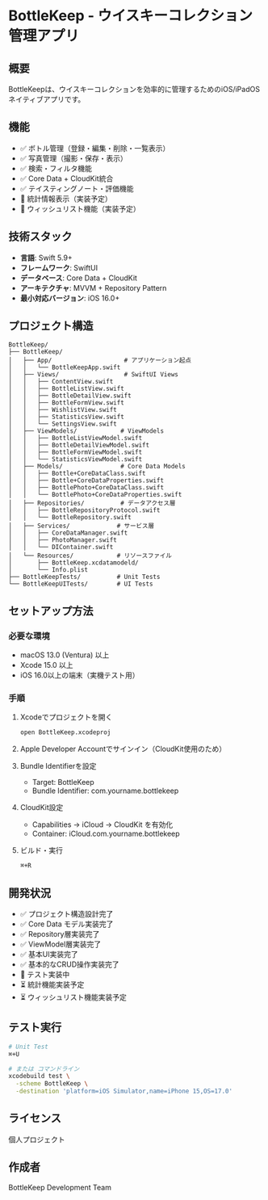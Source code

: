 # BottleKeep - ウイスキーコレクション管理アプリ

## 概要
BottleKeepは、ウイスキーコレクションを効率的に管理するためのiOS/iPadOSネイティブアプリです。

## 機能
- ✅ ボトル管理（登録・編集・削除・一覧表示）
- ✅ 写真管理（撮影・保存・表示）
- ✅ 検索・フィルタ機能
- ✅ Core Data + CloudKit統合
- ✅ テイスティングノート・評価機能
- 🔄 統計情報表示（実装予定）
- 🔄 ウィッシュリスト機能（実装予定）

## 技術スタック
- **言語**: Swift 5.9+
- **フレームワーク**: SwiftUI
- **データベース**: Core Data + CloudKit
- **アーキテクチャ**: MVVM + Repository Pattern
- **最小対応バージョン**: iOS 16.0+

## プロジェクト構造
```
BottleKeep/
├── BottleKeep/
│   ├── App/                    # アプリケーション起点
│   │   └── BottleKeepApp.swift
│   ├── Views/                  # SwiftUI Views
│   │   ├── ContentView.swift
│   │   ├── BottleListView.swift
│   │   ├── BottleDetailView.swift
│   │   ├── BottleFormView.swift
│   │   ├── WishlistView.swift
│   │   ├── StatisticsView.swift
│   │   └── SettingsView.swift
│   ├── ViewModels/            # ViewModels
│   │   ├── BottleListViewModel.swift
│   │   ├── BottleDetailViewModel.swift
│   │   ├── BottleFormViewModel.swift
│   │   └── StatisticsViewModel.swift
│   ├── Models/                # Core Data Models
│   │   ├── Bottle+CoreDataClass.swift
│   │   ├── Bottle+CoreDataProperties.swift
│   │   ├── BottlePhoto+CoreDataClass.swift
│   │   └── BottlePhoto+CoreDataProperties.swift
│   ├── Repositories/          # データアクセス層
│   │   ├── BottleRepositoryProtocol.swift
│   │   └── BottleRepository.swift
│   ├── Services/             # サービス層
│   │   ├── CoreDataManager.swift
│   │   ├── PhotoManager.swift
│   │   └── DIContainer.swift
│   └── Resources/            # リソースファイル
│       ├── BottleKeep.xcdatamodeld/
│       └── Info.plist
├── BottleKeepTests/          # Unit Tests
└── BottleKeepUITests/        # UI Tests
```

## セットアップ方法

### 必要な環境
- macOS 13.0 (Ventura) 以上
- Xcode 15.0 以上
- iOS 16.0以上の端末（実機テスト用）

### 手順
1. Xcodeでプロジェクトを開く
   ```bash
   open BottleKeep.xcodeproj
   ```

2. Apple Developer Accountでサインイン（CloudKit使用のため）

3. Bundle Identifierを設定
   - Target: BottleKeep
   - Bundle Identifier: com.yourname.bottlekeep

4. CloudKit設定
   - Capabilities → iCloud → CloudKit を有効化
   - Container: iCloud.com.yourname.bottlekeep

5. ビルド・実行
   ```bash
   ⌘+R
   ```

## 開発状況
- ✅ プロジェクト構造設計完了
- ✅ Core Data モデル実装完了
- ✅ Repository層実装完了
- ✅ ViewModel層実装完了
- ✅ 基本UI実装完了
- ✅ 基本的なCRUD操作実装完了
- 🔄 テスト実装中
- ⏳ 統計機能実装予定
- ⏳ ウィッシュリスト機能実装予定

## テスト実行
```bash
# Unit Test
⌘+U

# または コマンドライン
xcodebuild test \
  -scheme BottleKeep \
  -destination 'platform=iOS Simulator,name=iPhone 15,OS=17.0'
```

## ライセンス
個人プロジェクト

## 作成者
BottleKeep Development Team
